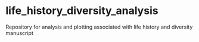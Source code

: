 # life_history_diversity_analysis
Repository for analysis and plotting associated with life history and diversity manuscript
